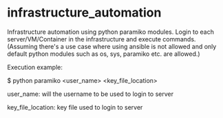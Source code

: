 # infrastructure_automation
Infrastructure automation using python paramiko modules. Login to each server/VM/Container in the infrastructure and execute commands. (Assuming there's a use case where using ansible is not allowed and only default python modules such as os, sys, paramiko etc. are allowed.)


Execution example:

$ python paramiko  <user_name>  <key_file_location>

user_name: will the username to be used to login to server
  
key_file_location: key file used to login to server

